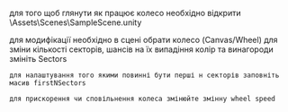 ﻿для того щоб глянути як працює колесо необхідно відкрити \Assets\Scenes\SampleScene.unity 


для модифікації  необхідно в сцені обрати колесо (Canvas/Wheel)
	для зміни кількості секторів, шансів на їх випадіння колір та винагороди змініть Sectors 
		
	для налаштування того якими повинні бути перші н секторів заповніть масив firstNSectors
	
	для прискорення чи сповільнення колеса змінюйте змінну wheel speed 

	

	